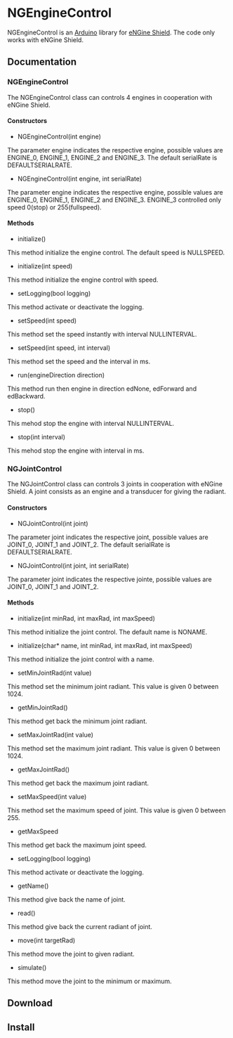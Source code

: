 #  NGEngineControl

NGEngineControl is an [Arduino](http://arduino.cc) library for [eNGine Shield](https://github.com/bart4223/NGEngineControl/wiki/Engine-Control).
The code only works with eNGine Shield.

## Documentation

### NGEngineControl

The NGEngineControl class can controls 4 engines in cooperation with eNGine Shield.

#### Constructors

* NGEngineControl(int engine)

The parameter engine indicates the respective engine, possible values are ENGINE_0, ENGINE_1, ENGINE_2 and ENGINE_3. The default serialRate is DEFAULTSERIALRATE.

* NGEngineControl(int engine, int serialRate)

The parameter engine indicates the respective engine, possible values are ENGINE_0, ENGINE_1, ENGINE_2 and ENGINE_3.
ENGINE_3 controlled only speed 0(stop) or 255(fullspeed).

#### Methods

* initialize()

This method initialize the engine control. The default speed is NULLSPEED.

* initialize(int speed)

This method initialize the engine control with speed.

* setLogging(bool logging)

This method activate or deactivate the logging.

* setSpeed(int speed)

This method set the speed instantly with interval NULLINTERVAL.

* setSpeed(int speed, int interval)

This method set the speed and the interval in ms.

* run(engineDirection direction)

This method run then engine in direction edNone, edForward and edBackward.

* stop()

This mehod stop the engine with interval NULLINTERVAL.

* stop(int interval)

This mehod stop the engine with interval in ms.

### NGJointControl

The NGJointControl class can controls 3 joints in cooperation with eNGine Shield. A joint consists as an engine and a transducer for giving the radiant.

#### Constructors

* NGJointControl(int joint)

The parameter joint indicates the respective joint, possible values are JOINT_0, JOINT_1 and JOINT_2. The default serialRate is DEFAULTSERIALRATE.

* NGJointControl(int joint, int serialRate)

The parameter joint indicates the respective jointe, possible values are JOINT_0, JOINT_1 and JOINT_2.

#### Methods

* initialize(int minRad, int maxRad, int maxSpeed)

This method initialize the joint control. The default name is NONAME.

* initialize(char* name, int minRad, int maxRad, int maxSpeed)

This method initialize the joint control with a name.

* setMinJointRad(int value)

This method set the minimum joint radiant. This value is given 0 between 1024.

* getMinJointRad()

This method get back the minimum joint radiant.

* setMaxJointRad(int value)

This method set the maximum joint radiant. This value is given 0 between 1024.

* getMaxJointRad()

This method get back the maximum joint radiant.

* setMaxSpeed(int value)

This method set the maximum speed of joint. This value is given 0 between 255.

* getMaxSpeed

This method get back the maximum joint speed.

* setLogging(bool logging)

This method activate or deactivate the logging.

* getName()

This method give back the name of joint.

* read()

This method give back the current radiant of joint.

* move(int targetRad)

This method move the joint to given radiant.

* simulate()

This method move the joint to the minimum or maximum.

## Download

## Install
